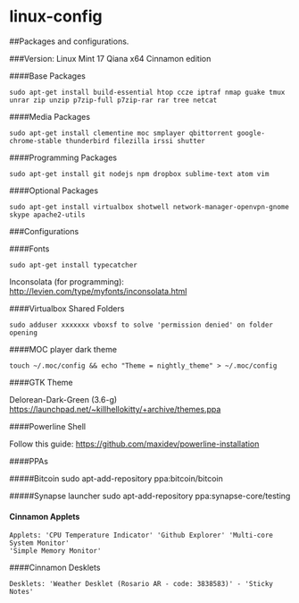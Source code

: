 linux-config
=========

##Packages and configurations.

###Version: Linux Mint 17 Qiana x64 Cinnamon edition

####Base Packages


	sudo apt-get install build-essential htop ccze iptraf nmap guake tmux  unrar zip unzip p7zip-full p7zip-rar rar tree netcat

####Media Packages

	sudo apt-get install clementine moc smplayer qbittorrent google-chrome-stable thunderbird filezilla irssi shutter

####Programming Packages

	sudo apt-get install git nodejs npm dropbox sublime-text atom vim

####Optional Packages

	sudo apt-get install virtualbox shotwell network-manager-openvpn-gnome skype apache2-utils


###Configurations

####Fonts

	sudo apt-get install typecatcher

Inconsolata (for programming): http://levien.com/type/myfonts/inconsolata.html


####Virtualbox Shared Folders

	sudo adduser xxxxxxx vboxsf to solve 'permission denied' on folder opening

####MOC player dark theme

	touch ~/.moc/config && echo "Theme = nightly_theme" > ~/.moc/config

####GTK Theme

Delorean-Dark-Green (3.6-g) https://launchpad.net/~killhellokitty/+archive/themes.ppa


####Powerline Shell

Follow this guide: https://github.com/maxidev/powerline-installation


####PPAs

#####Bitcoin
	sudo apt-add-repository ppa:bitcoin/bitcoin

#####Synapse launcher
	sudo apt-add-repository ppa:synapse-core/testing

#### Cinnamon Applets


	Applets: 'CPU Temperature Indicator' 'Github Explorer' 'Multi-core System Monitor'
	'Simple Memory Monitor'

####Cinnamon Desklets

	Desklets: 'Weather Desklet (Rosario AR - code: 3838583)' - 'Sticky Notes'
